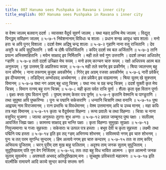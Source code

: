 ```yaml
---
title: 007 Hanuma sees Pushpaka in Ravana s inner city
title_english: 007 Hanuma sees Pushpaka in Ravana s inner city

---
```

<div class="audioEmbed"  caption="श्रीराम-हरिसीताराममूर्ति-घनपाठिभ्यां वचनम्" src="https://archive.org/download/Ramayana-recitation-Sriram-harisItArAmamUrti-Ghanapaati-v2/Kanda_5/Kanda_5_SK-007-Hanuma_sees_Pushpaka_in_Ravana_s_inner_city.mp3"></div>
स वेश्म जालम् बलवान् ददर्श ।  
व्यासक्त वैदूर्य सुवर्ण जालम् ।  
यथा महत् प्राव्ऱ्षि मेघ जालम् ।  
विद्युत् पिनद्धम् सविहम्ग जालम् ॥ ५-७-१  
निवेशनानाम् विविधाः च शालाः ।  
प्रधान शन्ख आयुध चाप शालाः ।  
मनो हराः च अपि पुनर् विशाला ।  
ददर्श वेश्म अद्रिषु चन्द्र शालाः ॥ ५-७-२  
गृहाणि नाना वसु राजितानि ।  
देव असुरैः च अपि सुपूजितानि ।  
सर्वैः च दोषैः परिवर्जितानि ।  
कपिर् ददर्श स्व बल अर्जितानि ॥ ५-७-३  
तानि प्रयत्न अभिसमाहितानि ।  
मयेन साक्षाद् इव निर्मितानि ।  
मही तले सर्व गुण उत्तराणि ।  
ददर्श लन्का अधिपतेर् ग्ऱ्हाणि ॥ ५-७-४  
ततो ददर्श उच्च्रित मेघ रूपम् ।  
मनो हरम् कान्चन चारु रूपम् ।  
रक्षो अधिपस्य आत्म बल अनुरूपम् ।  
गृह उत्तमम् हि अप्रतिरूप रूपम् ॥ ५-७-५  
मही तले स्वर्गम् इव प्रकीर्णम् ।  
श्रिया ज्वलन्तम् बहु रत्न कीर्णम् ।  
नाना तरूणाम् कुसुम अवकीर्णम् ।  
गिरेर् इव अग्रम् रजसा अवकीर्णम् ॥ ५-७-६  
नारी प्रवेकैर् इव दीप्यमानम् ।  
तडिद्भिर् अम्भोदवद् अर्च्यमानम् ।  
हंस प्रवेकैर् इव वाह्यमानम् ।  
श्रिया युतम् खे सुक्ऱ्ताम् विमानम् ॥ ५-७-७  
यथा नग अग्रम् बहु धातु चित्रम् ।  
यथा नभः च ग्रह चन्द्र चित्रम् ।  
ददर्श युक्ती कृत मेघ चित्रम् ।  
विमान रत्नम् बहु रत्न चित्रम् ॥ ५-७-८  
मही कृता पर्वत राजि पूर्णा ।  
शैलाः कृता वृक्ष वितान पूर्णाः ।  
वृक्षाः क्ऱ्ताः पुष्प वितान पूर्णाः ।  
पुष्पम् क्ऱ्तम् केसर पत्र पूर्णम् ॥ ५-७-९  
कृतानि वेश्मानि च पाण्डुराणि ।  
तथा सुपुष्पा अपि पुष्करिण्यः ।  
पुनः च पद्मानि सकेसराणि ।  
धन्यानि चित्राणि तथा वनानि ॥ ५-७-१०  
पुष्प आह्वयम् नाम विराजमानम् ।  
रत्न प्रभाभिः च विवर्धमानम् ।  
वेश्म उत्तमानाम् अपि च उच्च मानम् ।  
महा कपिः तत्र महा विमानम् ॥ ५-७-११  
कृताः च वैदूर्यमया विहम्गा ।  
रूप्य प्रवालैः च तथा विहम्गाः ।  
चित्राः च नाना वसुभिर् भुजम्गा ।  
जात्या अनुरूपाः तुरगाः शुभ अन्गाः ॥ ५-७-१२  
प्रवाल जाम्बूनद पुष्प पक्षाः ।  
सलीलम् आवर्जित जिह्म पक्षाः ।  
कामस्य साक्षाद् इव भान्ति पक्षाः ।  
कृता विहम्गाः सुमुखाः सुपक्षाः ॥ ५-७-१३  
नियुज्यमानाः च गजाः सुहस्ताः ।  
सकेसराः च उत्पल पत्र हस्ताः ।  
बभूव देवी च कृता सुहस्ता ।  
लक्ष्मीः तथा पद्मिनि पद्म हस्ता ॥ ५-७-१४  
इति इव तद् ग्ऱ्हम् अभिगम्य शोभनम् ।  
सविस्मयो नगम् इव चारु शोभनम् ।  
पुनः च तत् परम सुगन्धि सुन्दरम् ।  
हिम अत्यये नगम् इव चारु कन्दरम् ॥ ५-७-१५  
ततः स ताम् कपिर् अभिपत्य पूजिताम् ।  
चरन् पुरीम् दश मुख बाहु पालिताम् ।  
अदृश्य ताम् जनक सुताम् सुपूजिताम् ।  
सुदुह्खिताम् पति गुण वेग निर्जिताम् ॥ ५-७-१६  
ततः तदा बहु विध भावित आत्मनः ।  
कृत आत्मनो जनक सुताम् सुवर्त्मनः ।  
अपश्यतो अभवद् अतिदुह्खितम् मनः ।  
सुचक्षुषः प्रविचरतो महात्मनः ॥ ५-७-१७  
इति वाल्मीकि रामायणे आदि काव्ये सुन्दर काण्डे सप्तमः सर्गः
